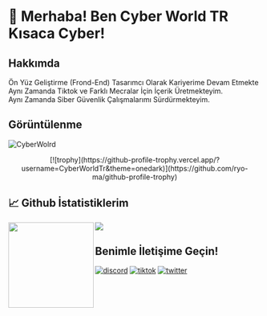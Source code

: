 # 👋 Merhaba! Ben Cyber World TR Kısaca Cyber!

## Hakkımda
Ön Yüz Geliştirme (Frond-End) Tasarımcı Olarak Kariyerime Devam Etmekte Aynı Zamanda Tiktok ve Farklı Mecralar İçin İçerik Üretmekteyim.<br>
Aynı Zamanda Siber Güvenlik Çalışmalarımı Sürdürmekteyim.

## Görüntülenme
<p align="left"> <img src="https://komarev.com/ghpvc/?username=CyberWorldTr&label=Goruntuleme&color=red&style=for-the-badge" alt="CyberWolrd" /> </p>

<p align="center"> [![trophy](https://github-profile-trophy.vercel.app/?username=CyberWorldTr&theme=onedark)](https://github.com/ryo-ma/github-profile-trophy)</p>

## &#x1f4c8; Github İstatistiklerim
 <img height="170" align="left" src="https://github-readme-stats.vercel.app/api?username=CyberWorldTr&count_private=true&include_all_commits=true" />
 
<img src="https://github-readme-stats.vercel.app/api/top-langs/?username=CyberWorldTr&layout=compact" />


## Benimle İletişime Geçin!
[<img  alt="discord" src="https://img.shields.io/badge/DISCORD-CyberWorldTr-red?style=for-the-badge&logo=discord"/>](https://discord.gg/CQ44MG34Ut)
[<img  alt="tiktok" src="https://img.shields.io/badge/T%C4%B0KTOK-CyberWorldTr-red?style=for-the-badge&logo=tiktok" />](https://www.tiktok.com/@cyberworldtr)
[<img  alt="twitter" src="https://img.shields.io/badge/TWITTER-CyberWorldTr-red?style=for-the-badge&logo=twitter" />](https://twitter.com/cyberworldtur)
<br>
<br>

